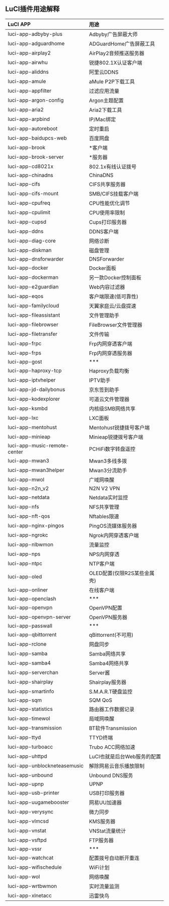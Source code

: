 ## LuCI插件用途解释

|              LuCI APP              |              用途               |
| :--------------------------------  | :----------------------------- |
|        luci-app-adbyby-plus        |       Adbyby广告屏蔽大师       |
|        luci-app-adguardhome        |    ADGuardHome广告屏蔽工具     |
|         luci-app-airplay2          |     AirPlay2音频推送服务器     |
|          luci-app-airwhu           |     锐捷802.1X认证客户端      |
|          luci-app-aliddns          |           阿里云DDNS           |
|           luci-app-amule           |       aMule P2P下载工具        |
|         luci-app-appfilter         |            过滤应用流量             |
|       luci-app-argon-config        |         Argon主题配置          |
|           luci-app-aria2           |         Aria2下载工具          |
|          luci-app-arpbind          |           IP/Mac绑定           |
|        luci-app-autoreboot         |            定时重启             |
|       luci-app-baidupcs-web        |        百度网盘        |
|           luci-app-brook           |          *客户端           |
|       luci-app-brook-server        |          *服务器           |
|          luci-app-cd8021x          |       802.1x有线认证拨号       |
|         luci-app-chinadns          |            ChinaDNS             |
|           luci-app-cifs            |           CIFS共享服务器           |
|        luci-app-cifs-mount         |       SMB/CIFS挂载客户端       |
|          luci-app-cpufreq          |        CPU性能优化调节         |
|         luci-app-cpulimit          |         CPU使用率限制          |
|           luci-app-cupsd           |         Cups打印服务器         |
|           luci-app-ddns            |           DDNS客户端           |
|         luci-app-diag-core         |            网络诊断             |
|          luci-app-diskman          |            磁盘管理             |
|       luci-app-dnsforwarder        |          DNSForwarder           |
|          luci-app-docker           |           Docker面板           |
|         luci-app-dockerman         |         另一款Docker控制面板         |
|        luci-app-e2guardian         |         Web内容过滤器          |
|           luci-app-eqos            |      客户端限速(低可靠性)       |
|        luci-app-familycloud        |      天翼家庭云/云盘提速      |
|       luci-app-fileassistant       |            文件管理助手             |
|        luci-app-filebrowser        |      FileBrowser文件管理器      |
|       luci-app-filetransfer        |            文件传输             |
|           luci-app-frpc            |       Frp内网穿透客户端        |
|           luci-app-frps            |       Frp内网穿透服务器        |
|           luci-app-gost            |          ***          |
|        luci-app-haproxy-tcp        |        Haproxy负载均衡         |
|        luci-app-iptvhelper         |            IPTV助手            |
|       luci-app-jd-dailybonus       |          京东签到助手           |
|        luci-app-kodexplorer        |        可道云文件管理器         |
|           luci-app-ksmbd           |          内核级SMB网络共享          |
|            luci-app-lxc            |            LXC面板             |
|         luci-app-mentohust         |    Mentohust锐捷拨号客户端     |
|          luci-app-minieap          |     Minieap锐捷拨号客户端      |
|    luci-app-music-remote-center    |       PCHiFi数字转盘遥控       |
|           luci-app-mwan3           |         Mwan3多线多拨          |
|        luci-app-mwan3helper        |           Mwan3分流助手            |
|           luci-app-mwol            |      广域网唤醒       |
|          luci-app-n2n_v2           |           N2N V2 VPN            |
|          luci-app-netdata          |        Netdata实时监控         |
|            luci-app-nfs            |            NFS共享管理             |
|          luci-app-nft-qos          |          Nftables限速          |
|       luci-app-nginx-pingos        |       PingOS流媒体服务器       |
|          luci-app-ngrokc           |      Ngrok内网穿透客户端       |
|          luci-app-nlbwmon          |            流量监控             |
|            luci-app-nps            |          NPS内网穿透           |
|           luci-app-ntpc            |           NTP客户端            |
|           luci-app-oled            |            OLED配置(仅限R2S某些金属壳)            |
|          luci-app-onliner          |           在线客户端            |
|         luci-app-openclash         |            ***            |
|          luci-app-openvpn          |          OpenVPN配置           |
|      luci-app-openvpn-server       |         OpenVPN服务器          |
|         luci-app-passwall          |            ***             |
|        luci-app-qbittorrent        |           qBittorrent(不可用)           |
|          luci-app-rclone           |             网盘同步              |
|           luci-app-samba           |         Samba网络共享          |
|          luci-app-samba4           |         Samba4网络共享         |
|        luci-app-serverchan         |            Server酱            |
|         luci-app-shairplay         |        Shairplay服务器         |
|         luci-app-smartinfo         |       S.M.A.R.T硬盘监控        |
|            luci-app-sqm            |             SQM QoS             |
|        luci-app-statistics         |          路由器工作数据记录           |
|          luci-app-timewol          |           局域网唤醒            |
|       luci-app-transmission        |          BT软件Transmission           |
|           luci-app-ttyd            |            TTYD终端            |
|         luci-app-turboacc          |       Trubo ACC网络加速        |
|          luci-app-uhttpd           |           LuCI也就是后台Web服务的配置           |
|    luci-app-unblockneteasemusic    |     解除网易云音乐播放限制      |
|          luci-app-unbound          |        Unbound DNS服务         |
|           luci-app-upnp            |              UPNP               |
|        luci-app-usb-printer        |         USB打印服务器          |
|       luci-app-uugamebooster       |         网易UU加速器          |
|         luci-app-verysync          |            微力同步             |
|          luci-app-vlmcsd           |           KMS服务器            |
|          luci-app-vnstat           |         VNStat流量统计         |
|          luci-app-vsftpd           |           FTP服务器            |
|           luci-app-vssr            |           ***           |
|         luci-app-watchcat          |            配置拨号自动断开重连             |
|       luci-app-wifischedule        |            WiFi计划            |
|            luci-app-wol            |            网络唤醒             |
|         luci-app-wrtbwmon          |          实时流量监测           |
|         luci-app-xlnetacc          |            迅雷快鸟             |

